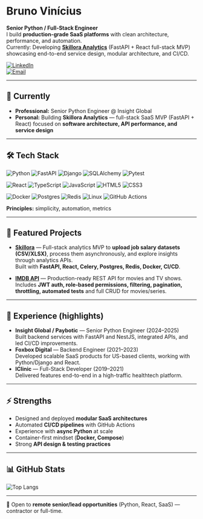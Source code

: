 # Bruno Vinícius

**Senior Python / Full-Stack Engineer**  
I build **production-grade SaaS platforms** with clean architecture, performance, and automation.  
Currently: Developing [**Skillora Analytics**](https://github.com/bvmcardoso/skillora-analytics) (FastAPI + React full-stack MVP) showcasing end-to-end service design, modular architecture, and CI/CD.  

[![LinkedIn](https://img.shields.io/badge/LinkedIn-blue?logo=linkedin&logoColor=white)](https://www.linkedin.com/in/bvmcardoso/)  
[![Email](https://img.shields.io/badge/Email-bvmcardoso%40hotmail.com-red?logo=gmail&logoColor=white)](mailto:bvmcardoso@hotmail.com)

---

## 🚀 Currently
- **Professional:** Senior Python Engineer @ Insight Global
- **Personal:** Building **Skillora Analytics** — full-stack SaaS MVP (FastAPI + React) focused on **software architecture, API performance, and service design**  

---

## 🛠️ Tech Stack
![Python](https://img.shields.io/badge/Python-3.11-blue?logo=python)
![FastAPI](https://img.shields.io/badge/FastAPI-async-green?logo=fastapi)
![Django](https://img.shields.io/badge/Django-web-green?logo=django)
![SQLAlchemy](https://img.shields.io/badge/SQLAlchemy-ORM-red?logo=python)
![Pytest](https://img.shields.io/badge/Pytest-tests-yellow?logo=pytest)

![React](https://img.shields.io/badge/React-frontend-blue?logo=react)
![TypeScript](https://img.shields.io/badge/TypeScript-strong-blue?logo=typescript)
![JavaScript](https://img.shields.io/badge/JavaScript-ES6-yellow?logo=javascript)
![HTML5](https://img.shields.io/badge/HTML5-orange?logo=html5)
![CSS3](https://img.shields.io/badge/CSS3-blue?logo=css3)

![Docker](https://img.shields.io/badge/Docker-containers-blue?logo=docker)
![Postgres](https://img.shields.io/badge/PostgreSQL-db-blue?logo=postgresql)
![Redis](https://img.shields.io/badge/Redis-cache-red?logo=redis)
![Linux](https://img.shields.io/badge/Linux-sysadmin-black?logo=linux)
![GitHub Actions](https://img.shields.io/badge/CI/CD-black?logo=githubactions)

**Principles:** simplicity, automation, metrics

---

## 📌 Featured Projects
- **[Skillora](https://github.com/bvmcardoso/skillora)** — Full-stack analytics MVP to **upload job salary datasets (CSV/XLSX)**, process them asynchronously, and explore insights through analytics APIs.  
  Built with **FastAPI, React, Celery, Postgres, Redis, Docker, CI/CD**.  

- **[IMDB API](https://github.com/bvmcardoso/imdb-api-drf)** — Production-ready REST API for movies and TV shows.  
  Includes **JWT auth, role-based permissions, filtering, pagination, throttling, automated tests** and full CRUD for movies/series.  

---

## 💼 Experience (highlights)
- **Insight Global / Paybotic** — Senior Python Engineer (2024–2025)  
  Built backend services with FastAPI and NestJS, integrated APIs, and led CI/CD improvements.  
- **Foxbox Digital** — Backend Engineer (2021–2023)  
  Developed scalable SaaS products for US-based clients, working with Python/Django and React.  
- **IClinic** — Full-Stack Developer (2019–2021)  
  Delivered features end-to-end in a high-traffic healthtech platform.  

---

## ⚡ Strengths
- Designed and deployed **modular SaaS architectures**  
- Automated **CI/CD pipelines** with GitHub Actions  
- Experience with **async Python** at scale  
- Container-first mindset (**Docker, Compose**)  
- Strong **API design & testing practices**  

---

## 📊 GitHub Stats
![Top Langs](https://github-readme-stats.vercel.app/api/top-langs/?username=bvmcardoso&layout=compact&theme=prussian&refresh=1)

---

💼 Open to **remote senior/lead opportunities** (Python, React, SaaS) — contractor or full-time.  
